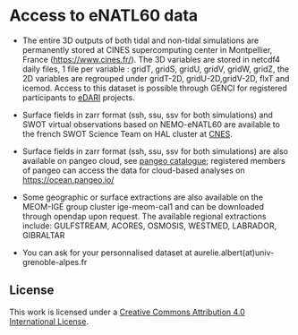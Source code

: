 # Access to eNATL60 data


 - The entire 3D outputs of both tidal and non-tidal simulations are permanently stored at CINES supercomputing center in Montpellier, France (https://www.cines.fr/). The 3D variables are stored in netcdf4 daily files, 1 file per variable : gridT, gridS, gridU, gridV, gridW, gridZ, the 2D variables are regrouped under gridT-2D, gridU-2D,gridV-2D, flxT and icemod. Access to this dataset is possible through GENCI for registered participants to [eDARI](https://www.edari.fr) projects. 
 
 - Surface fields in zarr format (ssh, ssu, ssv for both simulations) and SWOT virtual observations based on NEMO-eNATL60 are available to the french SWOT Science Team on HAL cluster at [CNES](https://cnes.fr).  

 - Surface fields in zarr format (ssh, ssu, ssv for both simulations) are also available on pangeo cloud, see [pangeo catalogue](https://catalog.pangeo.io/browse/master/ocean/MEOM_NEMO/);  registered members of pangeo can access the data for cloud-based analyses on https://ocean.pangeo.io/

 - Some geographic or surface extractions are also available on the MEOM-IGE group cluster ige-meom-cal1 and can be downloaded through opendap upon request. The available regional extractions include: GULFSTREAM, ACORES, OSMOSIS, WESTMED, LABRADOR, GIBRALTAR
 
 - You can ask for your personnalised dataset at aurelie.albert(at)univ-grenoble-alpes.fr
 

## License
This work is licensed under a <a rel="license" href="http://creativecommons.org/licenses/by/4.0/">Creative Commons Attribution 4.0 International License</a>.
